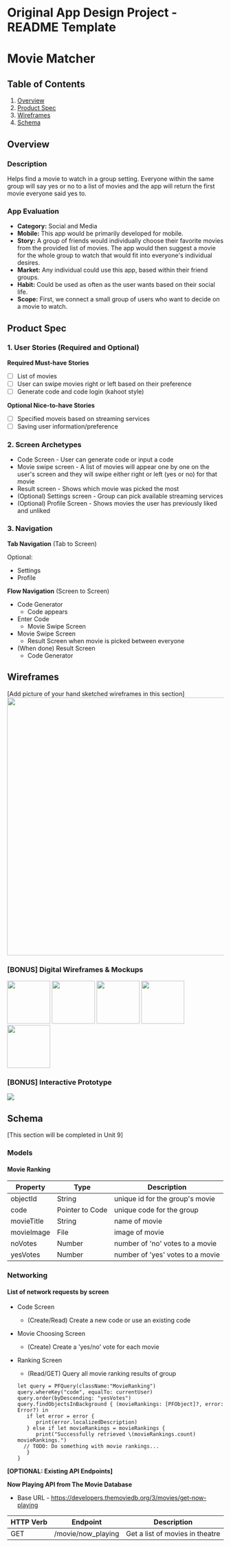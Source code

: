 Original App Design Project - README Template
===

# Movie Matcher

## Table of Contents
1. [Overview](#Overview)
1. [Product Spec](#Product-Spec)
1. [Wireframes](#Wireframes)
2. [Schema](#Schema)

## Overview
### Description
Helps find a movie to watch in a group setting. Everyone within the same group will say yes or no to a list of movies and the app will return the first movie everyone said yes to.

### App Evaluation
- **Category:** Social and Media
- **Mobile:** This app would be primarily developed for mobile.
- **Story:** A group of friends would individually choose their favorite movies from the provided list of movies. The app would then suggest a movie for the whole group to watch that would fit into everyone's individual desires.
- **Market:** Any individual could use this app, based within their friend groups.
- **Habit:** Could be used as often as the user wants based on their social life.
- **Scope:** First, we connect a small group of users who want to decide on a movie to watch.

## Product Spec

### 1. User Stories (Required and Optional)

**Required Must-have Stories**
- [ ] List of movies
- [ ] User can swipe movies right or left based on their preference
- [ ] Generate code and code login (kahoot style)

**Optional Nice-to-have Stories**
- [ ] Specified moveis based on streaming services
- [ ] Saving user information/preference

### 2. Screen Archetypes

* Code Screen - User can generate code or input a code
* Movie swipe screen - A list of movies will appear one by one on the user's screen and they will swipe either right or left (yes or no) for that movie
* Result screen - Shows which movie was picked the most
* (Optional) Settings screen - Group can pick available streaming services
* (Optional) Profile Screen - Shows movies the user has previously liked and unliked

### 3. Navigation

**Tab Navigation** (Tab to Screen)

Optional:
* Settings
* Profile

**Flow Navigation** (Screen to Screen)
* Code Generator
    * Code appears
* Enter Code
    * Movie Swipe Screen
* Movie Swipe Screen
    * Result Screen when movie is picked between everyone
* (When done) Result Screen
    * Code Generator

## Wireframes
[Add picture of your hand sketched wireframes in this section]
<img src="https://i.imgur.com/zytqt41.png" width=600>

### [BONUS] Digital Wireframes & Mockups
<img src="https://i.imgur.com/vKA9O3M.png" width= 100> <img src="https://i.imgur.com/ulqaE3u.png" width= 100> <img src="https://i.imgur.com/3JuhQVR.png" width= 100> <img src="https://i.imgur.com/FLiGtMK.png" width= 100> <img src="https://i.imgur.com/xk7rzRQ.png" width= 100>

### [BONUS] Interactive Prototype
![](https://i.imgur.com/lrgebJ9.gif)

## Schema 
[This section will be completed in Unit 9]
### Models
#### Movie Ranking

   | Property      | Type     | Description |
   | ------------- | -------- | ------------|
   | objectId      | String   | unique id for the group's movie |
   | code          | Pointer to Code | unique code for the group | 
   | movieTitle    | String   | name of movie |
   | movieImage    | File     | image of movie |
   | noVotes       | Number   | number of 'no' votes to a movie |
   | yesVotes      | Number   | number of 'yes' votes to a movie |

   
### Networking
#### List of network requests by screen
  - Code Screen
      - (Create/Read) Create a new code or use an existing code
  - Movie Choosing Screen
      - (Create) Create a 'yes/no' vote for each movie
  - Ranking Screen
      - (Read/GET) Query all movie ranking results of group

    ```
    let query = PFQuery(className:"MovieRanking")
    query.whereKey("code", equalTo: currentUser)
    query.order(byDescending: "yesVotes")
    query.findObjectsInBackground { (movieRankings: [PFObject]?, error: Error?) in
       if let error = error { 
          print(error.localizedDescription)
       } else if let movieRankings = movieRankings {
          print("Successfully retrieved \(movieRankings.count) movieRankings.")
      // TODO: Do something with movie rankings...
       }
    }
    ```
   
**[OPTIONAL: Existing API Endpoints]**

**Now Playing API from The Movie Database**
- Base URL - https://developers.themoviedb.org/3/movies/get-now-playing

| HTTP Verb	| Endpoint      | Description |
   | ------------- | -------- | ------------|
   | GET      | /movie/now_playing  | Get a list of movies in theatre |
